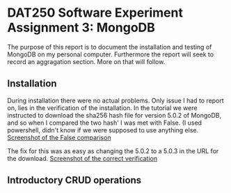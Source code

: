 # DAT250 Software Experiment Assignment 3: MongoDB
The purpose of this report is to document the installation and testing of MongoDB on my personal computer. Furthermore the report will seek to record an aggragation section. More on that will follow.
## Installation 
During installation there were no actual problems. Only issue I had to report on, lies in the verification of the installation. In the tutorial we were instructed to download the sha256 hash file for version 5.0.2 of MongoDB, and so when I compared the two hash' I was met with False. (I used powershell, didn't know if we were supposed to use anything else.
[Screenshot of the False comparison](https://i.imgur.com/8Ksthhv.png)

The fix for this was as easy as changing the 5.0.2 to a 5.0.3 in the URL for the download.
[Screenshot of the correct verification](https://i.imgur.com/q4DTIRR.png)

## Introductory CRUD operations


